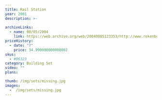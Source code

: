 ```yaml
---
title: Rail Station 
year: 2001
description: >-
  
archiveLinks:
  - name: 08/05/2004
    link: https://web.archive.org/web/20040805123353/http://www.rokenbok.com/catalog/pd_aa_rail_station.html
priceHistory:
  - date: "?"
    price: 34.990000000000002
skus:
  - #06323
category: Building Set
video: ""
plans:

thumb: /img/sets/missing.jpg
images:
  -  /img/sets/missing.jpg
---
```

